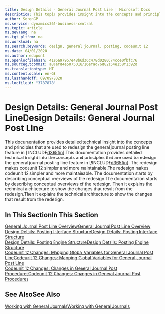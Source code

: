 ```yaml
---
title: Design Details - General Journal Post Line | Microsoft Docs
description: This topic provides insight into the concepts and principles that are used to redesign the general journal posting line feature in Business Central.
author: SorenGP
ms.service: dynamics365-business-central
ms.topic: article
ms.devlang: na
ms.tgt_pltfrm: na
ms.workload: na
ms.search.keywords: design, general journal, posting, codeunit 12
ms.date: 04/01/2020
ms.author: edupont
ms.openlocfilehash: 4186a97957e48b6d36c478d0280374cce0fbfc76
ms.sourcegitcommit: a80afd4e5075018716efad76d82a54e158f1392d
ms.translationtype: HT
ms.contentlocale: en-GB
ms.lasthandoff: 09/09/2020
ms.locfileid: "3787878"
---
```

# <a name="design-details-general-journal-post-line"></a><span data-ttu-id="59493-103">Design Details: General Journal Post Line</span><span class="sxs-lookup"><span data-stu-id="59493-103">Design Details: General Journal Post Line</span></span>
<span data-ttu-id="59493-104">This documentation provides detailed technical insight into the concepts and principles that are used to redesign the general journal posting line feature in [!INCLUDE[d365fin](includes/d365fin_md.md)].</span><span class="sxs-lookup"><span data-stu-id="59493-104">This documentation provides detailed technical insight into the concepts and principles that are used to redesign the general journal posting line feature in [!INCLUDE[d365fin](includes/d365fin_md.md)].</span></span> <span data-ttu-id="59493-105">The redesign makes codeunit 12 simpler and more maintainable.</span><span class="sxs-lookup"><span data-stu-id="59493-105">The redesign makes codeunit 12 simpler and more maintainable.</span></span> <span data-ttu-id="59493-106">The documentation starts by describing conceptual overviews of the redesign.</span><span class="sxs-lookup"><span data-stu-id="59493-106">The documentation starts by describing conceptual overviews of the redesign.</span></span> <span data-ttu-id="59493-107">Then it explains the technical architecture to show the changes that result from the redesign.</span><span class="sxs-lookup"><span data-stu-id="59493-107">Then it explains the technical architecture to show the changes that result from the redesign.</span></span>  

## <a name="in-this-section"></a><span data-ttu-id="59493-108">In This Section</span><span class="sxs-lookup"><span data-stu-id="59493-108">In This Section</span></span>  
[<span data-ttu-id="59493-109">General Journal Post Line Overview</span><span class="sxs-lookup"><span data-stu-id="59493-109">General Journal Post Line Overview</span></span>](design-details-general-journal-post-line-overview.md)  
[<span data-ttu-id="59493-110">Design Details: Posting Interface Structure</span><span class="sxs-lookup"><span data-stu-id="59493-110">Design Details: Posting Interface Structure</span></span>](design-details-posting-interface-structure.md)  
[<span data-ttu-id="59493-111">Design Details: Posting Engine Structure</span><span class="sxs-lookup"><span data-stu-id="59493-111">Design Details: Posting Engine Structure</span></span>](design-details-posting-engine-structure.md)  
[<span data-ttu-id="59493-112">Codeunit 12 Changes: Mapping Global Variables for General Journal Post Line</span><span class="sxs-lookup"><span data-stu-id="59493-112">Codeunit 12 Changes: Mapping Global Variables for General Journal Post Line</span></span>](design-details-codeunit-12-changes-mapping-global-variables-for-general-journal-post-line.md)  
[<span data-ttu-id="59493-113">Codeunit 12 Changes: Changes in General Journal Post Procedures</span><span class="sxs-lookup"><span data-stu-id="59493-113">Codeunit 12 Changes: Changes in General Journal Post Procedures</span></span>](design-details-codeunit-12-changes-changes-in-general-journal-post-procedures.md)  

## <a name="see-also"></a><span data-ttu-id="59493-114">See Also</span><span class="sxs-lookup"><span data-stu-id="59493-114">See Also</span></span>  
[<span data-ttu-id="59493-115">Working with General Journals</span><span class="sxs-lookup"><span data-stu-id="59493-115">Working with General Journals</span></span>](ui-work-general-journals.md)
